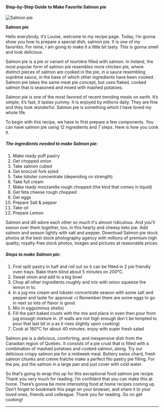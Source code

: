             

#### Step-by-Step Guide to Make Favorite Salmon pie

![Salmon pie](https://img-global.cpcdn.com/recipes/9adc7d30867a3324/751x532cq70/salmon-pie-recipe-main-photo.jpg)

**Salmon pie**

Hello everybody, it’s Louise, welcome to my recipe page. Today, I’m gonna show you how to prepare a special dish, salmon pie. It is one of my favorites. For mine, I am going to make it a little bit tasty. This is gonna smell and look delicious.

Salmon pie is a pie or variant of tourtière filled with salmon. In Ireland, the most popular form of salmon pie resembles more chicken pie, where distinct pieces of salmon are cooked in the pie, in a sauce resembling suprême sauce, in the base of which other ingredients have been cooked. Salmon pie takes the same meat pie concept, but uses flaked, cooked salmon that is seasoned and mixed with mashed potatoes.

Salmon pie is one of the most favored of recent trending meals on earth. It’s simple, it’s fast, it tastes yummy. It is enjoyed by millions daily. They are fine and they look wonderful. Salmon pie is something which I have loved my whole life.

To begin with this recipe, we have to first prepare a few components. You can have salmon pie using 12 ingredients and 7 steps. Here is how you cook it.

##### The ingredients needed to make Salmon pie:

1.  Make ready puff pastry
2.  Get chopped onion
3.  Take salmon cubed
4.  Get broccoli fork sized
5.  Take lobster concentrate (depending on strength)
6.  Take full cream
7.  Make ready mozzarella rough chopped (the kind that comes in liquid)
8.  Get feta cheese rough chopped
9.  Get eggs
10.  Prepare Salt & pepper
11.  Take oil
12.  Prepare Lemon

Salmon and dill adore each other so much it's almost ridiculous. And you'll swoon over them together, too, in this hearty and cheesy keto pie. Add salmon and season lightly with salt and pepper. Download Salmon pie stock photos at the best stock photography agency with millions of premium high quality, royalty-free stock photos, images and pictures at reasonable prices.

##### Steps to make Salmon pie:

1.  First split pastry in half and roll out so it can be fitted in 2 pie friendly oven trays. Bake them blind about 5 minutes on 200°C.
2.  Sweat onion and add to a big bowl
3.  Chop all other ingredients roughly and mix with onion squeeze the lemon in to.
4.  In a jug mix cream and lobster concentrate season with some salt and pepper and taste for approval =) Remember there are some eggs to go in next so lots of flavor is good.
5.  Mix in eggs(minus shells)
6.  Fill the part baked crusts with the mix and place in oven then pour from jug enough mixture in. (if walls are not high enough don´t be tempted to pour that last bit in a as it rises slightly upon cooking)
7.  Cook at 180°C for about 40 minutes. enjoy with super fresh salad

Salmon pie is a delicious, comforting, and inexpensive dish from the Canadian region of Québéc. It consists of a pie crust that is filled with a combination of mashed potatoes and cooked salmon, along. Try our delicious crispy salmon pie for a midweek meal. Buttery swiss chard, fresh salmon chunks and crème fraîche make a perfect filo pastry pie filling. For the pie, put the salmon in a large pan and just cover with cold water.

So that’s going to wrap this up for this exceptional food salmon pie recipe. Thank you very much for reading. I’m confident that you can make this at home. There’s gonna be more interesting food at home recipes coming up. Don’t forget to bookmark this page on your browser, and share it to your loved ones, friends and colleague. Thank you for reading. Go on get cooking!

* * *